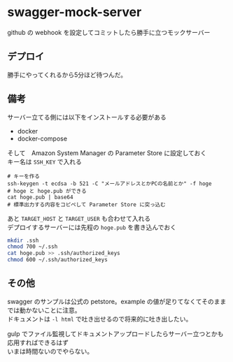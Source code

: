 # swagger-mock-server

github の webhook を設定してコミットしたら勝手に立つモックサーバー

## デプロイ

勝手にやってくれるから5分ほど待つんだ。

## 備考

サーバー立てる側には以下をインストールする必要がある

* docker
* docker-compose

そして　Amazon System Manager の Parameter Store に設定しておく  
キー名は `SSH_KEY` で入れる

```
# キーを作る
ssh-keygen -t ecdsa -b 521 -C "メールアドレスとかPCの名前とか" -f hoge
# hoge と hoge.pub ができる
cat hoge.pub | base64
# 標準出力する内容をコピペして Parameter Store に突っ込む
```

あと `TARGET_HOST` と `TARGET_USER` も合わせて入れる  
デプロイするサーバーには先程の `hoge.pub` を書き込んでおく

```bash
mkdir .ssh
chmod 700 ~/.ssh
cat hoge.pub >> .ssh/authorized_keys
chmod 600 ~/.ssh/authorized_keys
```

## その他

swagger のサンプルは公式の petstore。example の値が足りてなくてそのままでは動かないことに注意。  
ドキュメントは `-l html` で吐き出せるので将来的に吐き出したい。

gulp でファイル監視してドキュメントアップロードしたらサーバー立つとかも応用すればできるはず  
いまは時間ないのでやらない。